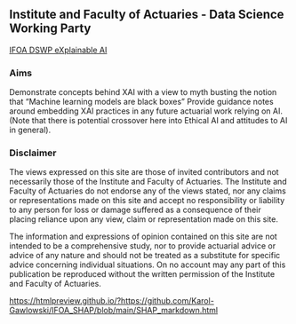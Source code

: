 
## Institute and Faculty of Actuaries - Data Science Working Party 

[IFOA DSWP eXplainable AI](https://ifoadatascienceresearch.github.io/explainable-ai/)

### Aims

Demonstrate concepts behind XAI with a view to myth busting the notion that “Machine learning models are black boxes”
Provide guidance notes around embedding XAI practices in any future actuarial work relying on AI. (Note that there is potential crossover here into Ethical AI and attitudes to AI in general).

### Disclaimer

The views expressed on this site are those of invited contributors and not necessarily those of the Institute and Faculty of Actuaries. The Institute and Faculty of Actuaries do not endorse any of the views stated, nor any claims or representations made on this site and accept no responsibility or liability to any person for loss or damage suffered as a consequence of their placing reliance upon any view, claim or representation made on this site.

The information and expressions of opinion contained on this site are not intended to be a comprehensive study, nor to provide actuarial advice or advice of any nature and should not be treated as a substitute for specific advice concerning individual situations. On no account may any part of this publication be reproduced without the written permission of the Institute and Faculty of Actuaries.

https://htmlpreview.github.io/?https://github.com/Karol-Gawlowski/IFOA_SHAP/blob/main/SHAP_markdown.html
